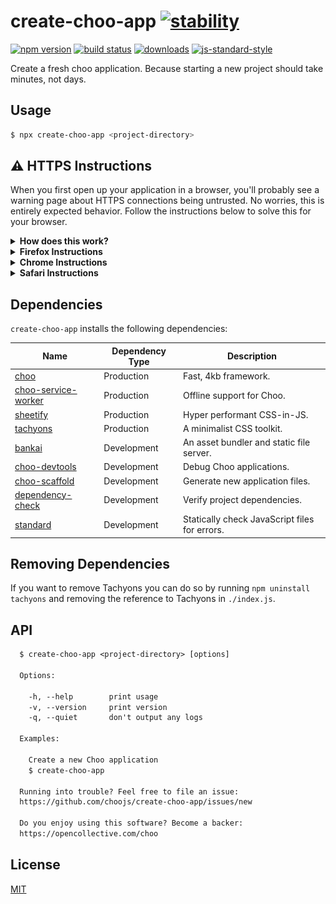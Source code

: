 # create-choo-app [![stability][0]][1]
[![npm version][2]][3] [![build status][4]][5]
[![downloads][8]][9] [![js-standard-style][10]][11]

Create a fresh choo application. Because starting a new project should take
minutes, not days.

## Usage
```sh
$ npx create-choo-app <project-directory>
```

## ⚠️  HTTPS Instructions
When you first open up your application in a browser, you'll probably see a
warning page about HTTPS connections being untrusted. No worries, this is
entirely expected behavior. Follow the instructions below to solve this for
your browser.

<details>
  <summary>
    <b>How does this work?</b>
  </summary>
  For HTTPS to run on <code>localhost</code>, we must sign a TLS certificate
  locally. This is better known as a "self-signed certificate". Browsers
  actively check for certificates from unknown providers, and warn you (for good
  reason!) In our case, however, it's safe to ignore.

  HTTPS is needed for an increasing amount of APIs to work in the browser. For
  example if you want to test HTTP/2 connections or use parts of the storage
  API, you have no choice but to use an HTTPS connection on localhost. That's
  why we try and make this work as efficiently, and securely as possible.

  We generate a unique certificate for each Bankai installation at
  <code>~/.config/bankai</code>. This means that you'll only need to trust an
  HTTPS certificate for Bankai once. This should be secure from remote
  attackers, because unless they have successfully acquired access to your
  machine's filesystem, they won't be able to replicate the certificate.
</details>

<details>
  <summary>
    <b>Firefox Instructions</b>
  </summary>
  <h3>Step 1</h3>

  A wild security screen appears!. Click on "advanced".
  <img src="/assets/firefox01.png" alt="firefox01">

  <h3>Step 2</h3>
  More details emerge! Click on "Add Exception".
  <img src="/assets/firefox02.png" alt="firefox02">

  <h3>Step 3</h3>
  In the dropdown click "Confirm Security Exception".
  <img src="/assets/firefox03.png" alt="firefox03">

  <h3>Step 4</h3>
  Success!
  <img src="/assets/firefox04.png" alt="firefox04">
</details>

<details>
  <summary>
    <b>Chrome Instructions</b>
  </summary>
  Click the "more details" dropdown, then click "proceed".
  <img src="/assets/chrome01.png" alt="chrome01">
</details>

<details>
  <summary>
    <b>Safari Instructions</b>
  </summary>
  <h3>Step 1</h3>
  A wild security screen appears! Click "Show Certificate".
  <img src="/assets/safari01.png" alt="safari01">

  <h3>Step 2</h3>
  More details emerge! Check "Always trust 'localhost'…".
  <img src="/assets/safari02.png" alt="safari02">

  <h3>Step 3</h3>
  The box is checked! Click "Continue".
  <img src="/assets/safari03.png" alt="safari03">

  <h3>Step 4</h3>
  A box is asking you for your crendentials. Fill them in, and hit "Enter".

  <h3>Step 5</h3>
  Success!
  <img src="/assets/safari04.png" alt="safari04">
</details>

## Dependencies
`create-choo-app` installs the following dependencies:

Name                                                                 | Dependency Type | Description |
---------------------------------------------------------------------|-----------------|-------------|
[choo](https://github.com/choojs/choo)                               | Production      | Fast, 4kb framework.
[choo-service-worker](https://github.com/choojs/choo-service-worker) | Production      | Offline support for Choo.
[sheetify](https://github.com/stackcss/sheetify/)                    | Production      | Hyper performant CSS-in-JS.
[tachyons](http://tachyons.io/)                                      | Production      | A minimalist CSS toolkit.
[bankai](https://github.com/choojs/bankai)                           | Development     | An asset bundler and static file server.
[choo-devtools](https://github.com/choojs/choo-devtools)             | Development     | Debug Choo applications.
[choo-scaffold](https://github.com/choojs/choo-scaffold)             | Development     | Generate new application files.
[dependency-check](https://github.com/maxogden/dependency-check)     | Development     | Verify project dependencies.
[standard](https://standardjs.com/)                                  | Development     | Statically check JavaScript files for errors.

## Removing Dependencies

If you want to remove Tachyons you can do so by running `npm uninstall tachyons` and removing the reference to Tachyons in `./index.js`.

## API
```txt
  $ create-choo-app <project-directory> [options]

  Options:

    -h, --help        print usage
    -v, --version     print version
    -q, --quiet       don't output any logs

  Examples:

    Create a new Choo application
    $ create-choo-app

  Running into trouble? Feel free to file an issue:
  https://github.com/choojs/create-choo-app/issues/new

  Do you enjoy using this software? Become a backer:
  https://opencollective.com/choo
```

## License
[MIT](https://tldrlegal.com/license/mit-license)

[0]: https://img.shields.io/badge/stability-experimental-orange.svg?style=flat-square
[1]: https://nodejs.org/api/documentation.html#documentation_stability_index
[2]: https://img.shields.io/npm/v/create-choo-app.svg?style=flat-square
[3]: https://npmjs.org/package/create-choo-app
[4]: https://img.shields.io/travis/choojs/create-choo-app/master.svg?style=flat-square
[5]: https://travis-ci.org/choojs/create-choo-app
[6]: https://img.shields.io/codecov/c/github/choojs/create-choo-app/master.svg?style=flat-square
[7]: https://codecov.io/github/choojs/create-choo-app
[8]: http://img.shields.io/npm/dm/create-choo-app.svg?style=flat-square
[9]: https://npmjs.org/package/create-choo-app
[10]: https://img.shields.io/badge/code%20style-standard-brightgreen.svg?style=flat-square
[11]: https://github.com/feross/standard
